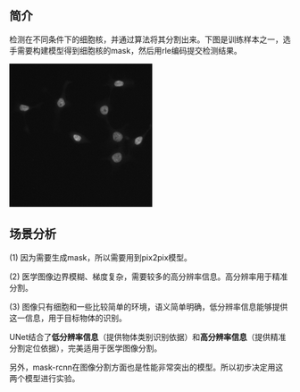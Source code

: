 ## 简介

检测在不同条件下的细胞核，并通过算法将其分割出来。下图是训练样本之一，选手需要构建模型得到细胞核的mask，然后用rle编码提交检测结果。

<img src="nuclei.png" align=center/>

## 场景分析

(1) 因为需要生成mask，所以需要用到pix2pix模型。

(2) 医学图像边界模糊、梯度复杂，需要较多的高分辨率信息。高分辨率用于精准分割。

(3) 图像只有细胞和一些比较简单的环境，语义简单明确，低分辨率信息能够提供这一信息，用于目标物体的识别。

UNet结合了**低分辨率信息**（提供物体类别识别依据）和**高分辨率信息**（提供精准分割定位依据），完美适用于医学图像分割。

另外，mask-rcnn在图像分割方面也是性能非常突出的模型。所以初步决定用这两个模型进行实验。



